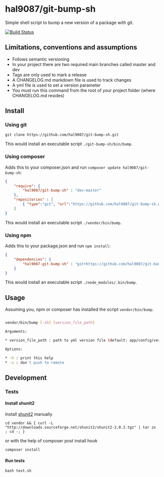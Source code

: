 hal9087/git-bump-sh
==============================

Simple shell script to bump a new version of a package with git.

[![Build Status](https://travis-ci.org/hal9087/git-bump-sh.svg)](https://travis-ci.org/hal9087/git-bump-sh)

## Limitations, conventions and assumptions 

* Follows semantic versioning
* In your project there are two required main branches called master and dev
* Tags are only used to mark a release
* A CHANGELOG.md markdown file is used to track changes
* A yml file is used to set a version parameter
* You must run this command from the root of your project folder (where CHANGELOG.md resides)

## Install

### Using git

```
git clone https://github.com/hal9087/git-bump-sh.git 
```

This would install an executable script ```./git-bump-sh/bin/bump```.


### Using composer

Adds this to your composer.json and run ```composer update hal9087/git-bump-sh```:

```json
{
    "require": {
        "hal9087/git-bump-sh" : "dev-master"
    },
    "repositories" : [
        { "type":"git", "url":"https://github.com/hal9087/git-bump-sh.git" }
    ]
}
```

This would install an executable script ```./vendor/bin/bump```.

### Using npm

Adds this to your package.json and run ```npm install```:

```json
{
    "dependencies": {
        "hal9087-git-bump-sh" : "git+https://github.com/hal9087/git-bump-sh.git"
    }
}
```

This would install an executable script ```./node_modules/.bin/bump```.

## Usage

Assuming you, npm or composer has installed the script ```vendor/bin/bump```.

```bash

vendor/bin/bump [-sh] [version_file_path]

Arguments:

* version_file_path : path to yml version file (default: app/config/version.yml)

Options:

* -h : print this help
* -s : don't push to remote

```

## Development

### Tests

#### Install shunit2

Install [shunit2] manually 

```
cd vendor && { curl -L "http://downloads.sourceforge.net/shunit2/shunit2-2.0.3.tgz" | tar zx ; cd -; }
```

or with the help of composer post install hook

```
composer install
```

#### Run tests

```
bash test.sh
```

[shunit2]: https://code.google.com/p/shunit2/


